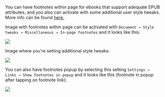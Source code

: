 You can have footnotes within page for ebooks that support adequate EPUB attributes, and you also can activate with some additional user style tweaks. More info can be found [here.](https://github.com/koreader/koreader/pull/4440)

Image with footnotes within page can be activated with `Document → Style tweaks → Miscellaneous → In-page footnotes` and it looks like this:

![](https://user-images.githubusercontent.com/202757/52880699-ee88a780-3162-11e9-9326-864179473b55.png)

Image where you're setting additional style tweaks:

![](https://user-images.githubusercontent.com/24273478/50574984-b1a36400-0df3-11e9-8d2d-1291d539e48b.png)

You can also have footnotes popup by selecting this setting `Settings → Links → Show footnotes in popup` and it looks like this (footnote in popup after tapping on footnote link):

![](https://user-images.githubusercontent.com/202757/52880603-abc6cf80-3162-11e9-9e00-bb89cbd52e71.png)
